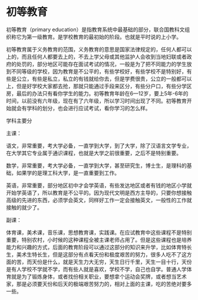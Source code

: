 # 初等教育

初等教育（primary education）是指教育系统中最基础的部分，联合国教科文组织称它为第一级教育。是学校教育的最初始的阶段。也就是平时说的上小学。


初等教育属于义务教育的范围，义务教育的意思是国家法律规定的，任何人都可以上的，而且任何人都要去上的，不去上学父母或其他监护人会收到当地妇联或者政府的处罚的，部分地区可能存在面试考试的情况，一般是为了把不同能力的学生放到不同等级的学校，因为教育是不公平的，有些学校好，有些学校不是特别好，有些是公立，有些是私立，私立的有钱就给你去，但是学费很贵，公立的一般都可以上，但是好学校大家都去抢，那就只能通过手段来区分，有些分户口，有些分学区房，最后的办法只有看你学生的能力。初等教育年龄在6—12岁，要上5年-6年的时间，以前没有六年级，现在有了六年级，所以学习时间出现了不同。初等教育开始就会有学科的划分，也会进行应试考试，看你学习的怎么样。



学科主要分


主课：

语文，非常重要，考大学必备，一直学到大学，到了大学，除了汉语言文学专业，在大学其它专业属于通识课程，也就是大学之前很重要，之后不是特别重要。

数学，非常重要，考大学必备，一直学到大学，甚至研究生，博士生，是理科的基础，如果学的是理工科大学，是一直重要到工作。

英语，非常重要，部分地区初中才会学英语，有些发达地区或者有钱的地区小学就开始学英语了，所以教育是不公平的。因为现代文明是西方主导的，只要你想接触高级的先进的东西，必须学会英文，同样好工作一定会接触英文，一般性的工作就接触的就少了。

副课：

体育课，美术课，音乐课，思想教育课，实践课。在应试教育中这些课程不是特别重要，特别农村，小时候的这种课程全被主课老师占用了。但是这些课程也是培养能力和兴趣的方式，后面的教育阶段可以通过这部分的知识来升学，比如体育特长生，美术生特长生，但是这部分有点看天份和极度艰苦的努力，很多人吃不了这方面的苦，而天份是什么，就是天生力大无穷，天生日行千里，天生一目十行，天份是有人学校不学就不学，而有些人就是喜欢，学校不学，自己也自学。普通人学体育就是为了锻炼身体，或者找份相关职业，要想拿个运动会奖牌，或者想当艺术家，那是必须要天份和后天的极端艰苦努力的，相对上面的主课，吃的苦绝对要多一些。
